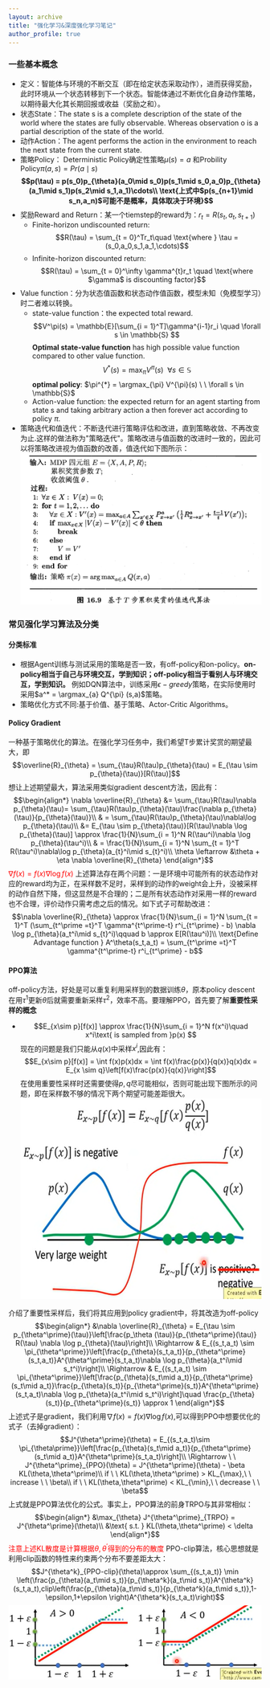 ```yaml
---
layout: archive
title: "强化学习&深度强化学习笔记"
author_profile: true
---
```

### 一些基本概念
- 定义：智能体与环境的不断交互（即在给定状态采取动作），进而获得奖励，此时环境从一个状态转移到下一个状态。智能体通过不断优化自身动作策略，以期待最大化其长期回报或收益（奖励之和）。
- 状态State：The state s is a complete description of the state of the world where the states are fully observable. Whereas observation o is a partial description of the state of the world.
- 动作Action：The agent performs the action in the environment to reach the next state from the current state.
- 策略Policy： Deterministic Policy确定性策略$\mu(s) = a$ 和Probility Policy$\pi(a,s) = Pr(a \mid s)$
  **$$p(\tau) = p(s_0)p_{\theta}(a_0\mid s_0)p(s_1\mid s_0,a_0)p_{\theta}(a_1\mid s_1)p(s_2\mid s_1,a_1)\cdots\\
  \text{上式中$p(s_{n+1}\mid s_n,a_n)$可能不是概率，具体取决于环境}$$**
- 奖励Reward and Return：某一个tiemstep的reward为：$r_t = R(s_t,a_t,s_{t+1})$
  - Finite-horizon undiscounted return:$$R(\tau) = \sum_{t = 0}^Tr_t\quad \text{where } \tau = (s_0,a_0,s_1,a_1,\cdots)$$
  - Infinite-horizon discounted return:$$R(\tau) = \sum_{t = 0}^\infty \gamma^{t}r_t \quad \text{where $\gamma$ is discounting factor}$$
- Value function：分为状态值函数和状态动作值函数，模型未知（免模型学习）时二者难以转换。
  - state-value function：the expected total reward.$$V^\pi(s) = \mathbb{E}[\sum_{i = 1}^T]\gamma^{i-1}r_i \quad \forall s \in \mathbb{S} $$**Optimal state-value function** has high possible value function compared to other value function.$$V^*(s) = \max_{\pi}V^{\pi}(s)\ \ \forall s \in \mathbb{S}$$**optimal policy**:  $\pi^{*} = \argmax_{\pi} V^{\pi}(s) \ \ \forall s \in \mathbb{S}$
  - Action-value function: the expected return for an agent starting from state s and taking arbitrary action a then forever act according to policy $\pi$.
- 策略迭代和值迭代：不断迭代进行策略评估和改进，直到策略收敛、不再改变为止.这样的做法称为"策略迭代"。策略改进与值函数的改进时一致的，因此可以将策略改进视为值函数的改善，值迭代如下图所示：
![Alt text](image-5.png "值迭代算法")
### 常见强化学习算法及分类
#### 分类标准
- 根据Agent训练与测试采用的策略是否一致，有off-policy和on-policy。**on-policy相当于自己与环境交互，学到知识；off-policy相当于看别人与环境交互，学到知识。** 例如DQN算法中，训练采用$\epsilon-greedy$策略，在实际使用时采用$a^* = \argmax_{a} Q^{\pi} (s,a)$策略。
- 策略优化方式不同:基于价值、基于策略、Actor-Critic Algorithms。
#### Policy Gradient
一种基于策略优化的算法。在强化学习任务中，我们希望T步累计奖赏的期望最大，即
$$\overline{R}_{\theta} = \sum_{\tau}R(\tau)p_{\theta}(\tau) = E_{\tau \sim p_{\theta}(\tau)}[R(\tau)]$$想让上述期望最大，算法采用类似gradient descent方法，因此有：$$\begin{align*}
  \nabla \overline{R}_{\theta}  &= \sum_{\tau}R(\tau)\nabla p_{\theta}(\tau)= \sum_{\tau}R(\tau)p_{\theta}(\tau)\frac{\nabla p_{\theta}(\tau)}{p_{\theta}(\tau)}\\
  & = \sum_{\tau}R(\tau)p_{\theta}(\tau)\nabla\log p_{\theta}(\tau)\\
  &= E_{\tau \sim p_{\theta}(\tau)}[R(\tau)\nabla \log p_{\theta}(\tau)] \approx \frac{1}{N}\sum_{i = 1}^N R(\tau^i)\nabla \log p_{\theta}(\tau^i)\\
  & = \frac{1}{N}\sum_{i = 1}^N \sum_{t = 1}^T R(\tau^i)\nabla\log p_{\theta}(a_{t}^i\mid s_{t}^i)\\
  \theta  \leftarrow &\theta + \eta \nabla \overline{R}_{\theta}
\end{align*}$$<font color=red>$\nabla f(x) = f(x)\nabla \log f(x)$</font>
上述算法存在两个问题：一是环境中可能所有的状态动作对应的reward均为正，在采样数不足时，采样到的动作的weight会上升，没被采样的动作自然下降，但这显然是不合理的；二是所有状态动作对采用一样的reward也不合理，评价动作只需考虑之后的情况。如下式子可帮助改进：$$\nabla \overline{R}_{\theta} \approx \frac{1}{N}\sum_{i = 1}^N \sum_{t = 1}^T (\sum_{t^\prime =t}^T \gamma^{t^\prime-t} r^i_{t^\prime} - b) \nabla \log p_{\theta}(a_t^i\mid s_{t}^i)\qquad b \approx E[R(\tau^i)]\\
\text{Define Advantage function } A^\theta(s_t,a_t) = \sum_{t^\prime =t}^T \gamma^{t^\prime-t} r^i_{t^\prime} - b$$
#### PPO算法
off-policy方法，好处是可以重复利用采样到的数据训练$\theta$，原本policy descent在用$\tau^1$更新$\theta$后就需要重新采样$\tau^2$，效率不高。要理解PPO，首先要了解**重要性采样的概念**
- $$E_{x\sim p}[f(x)] \approx \frac{1}{N}\sum_{i = 1}^N f(x^i)\quad x^i\text{ is sampled from }p(x)
$$现在的问题是我们只能从$q(x)$中采样$x^i$,因此有：$$E_{x\sim p}[f(x)] = \int f(x)p(x)dx = \int f(x)\frac{p(x)}{q(x)}q(x)dx = E_{x \sim q}\left[f(x)\frac{p(x)}{q(x)}\right]$$在使用重要性采样时还需要使得$p,q$尽可能相似，否则可能出现下图所示的问题，即在采样数不够的情况下两个期望可能差距很大。<img src="image-4.png" width = "600" height = "400" alt="deconvolution" />

介绍了重要性采样后，我们将其应用到policy gradient中，将其改造为off-policy$$\begin{align*}
  &\nabla \overline{R}_{\theta} = E_{\tau \sim p_{\theta^\prime}(\tau)}\left[\frac{p_\theta (\tau)}{p_{\theta^\prime}(\tau)} R(\tau) \nabla \log p_{\theta}(\tau)\right]\\
\Rightarrow & E_{(s_t,a_t) \sim \pi_{\theta^\prime}}\left[\frac{p_{\theta}(s_t,a_t)}{p_{\theta^\prime}(s_t,a_t)}A^{\theta^\prime}(s_t,a_t)\nabla \log p_{\theta}(a_t^i\mid s_t^i)\right]\\
\Rightarrow & E_{(s_t,a_t) \sim \pi_{\theta^\prime}}\left[\frac{p_{\theta}(s_t\mid a_t)}{p_{\theta^\prime}(s_t\mid a_t)}\frac{p_{\theta}(s_t)}{p_{\theta^\prime}(s_t)}A^{\theta^\prime}(s_t,a_t)\nabla \log p_{\theta}(a_t^i\mid s_t^i)\right]\quad \frac{p_{\theta}(s_t)}{p_{\theta^\prime}(s_t)} \approx 1
\end{align*}$$上述式子是gradient，我们利用$\nabla f(x) = f(x)\nabla \log f(x)$,可以得到PPO中想要优化的式子（去掉gradient）：$$J^{\theta^\prime}(\theta) = E_{(s_t,a_t)\sim \pi_{\theta\prime}}\left[\frac{p_{\theta}(s_t\mid a_t)}{p_{\theta^\prime}(s_t\mid a_t)}A^{\theta^\prime}(s_t,a_t)\right]\\
\Rightarrow \ \ J^{\theta^\prime}_{PPO}(\theta) = J^{\theta^\prime}(\theta) - \beta KL(\theta,\theta^\prime)\\
if \ \ KL(\theta,\theta^\prime) > KL_{\max},\ \ increase \ \ \beta\\
if \ \ KL(\theta,\theta^\prime) < KL_{\min},\ \ decrease \ \ \beta$$上式就是PPO算法优化的公式。事实上，PPO算法的前身TRPO与其非常相似：$$\begin{align*}
  &\max_{\theta} J^{\theta^\prime}_{TRPO} = J^{\theta^\prime}(\theta)\\
  &\text{ s.t. } KL(\theta,\theta^\prime) < \delta
\end{align*}$$<font color=red>注意上述KL散度是计算根据$\theta,\theta^\prime$得到的分布的散度</font>
PPO-clip算法，核心思想就是利用clip函数的特性来约束两个分布不要差距太大：$$J^{\theta^k}_{PPO-clip}(\theta)\approx \sum_{(s_t,a_t)} \min \left(\frac{p_{\theta}(a_t\mid s_t)}{p_{\theta^k}(a_t\mid s_t)}A^{\theta^k}(s_t,a_t),clip\left(\frac{p_{\theta}(a_t\mid s_t)}{p_{\theta^k}(a_t\mid s_t)},1-\epsilon,1+\epsilon \right)A^{\theta^k}(s_t,a_t)\right)$$![clip-algo](image-6.png "clip-algo")
